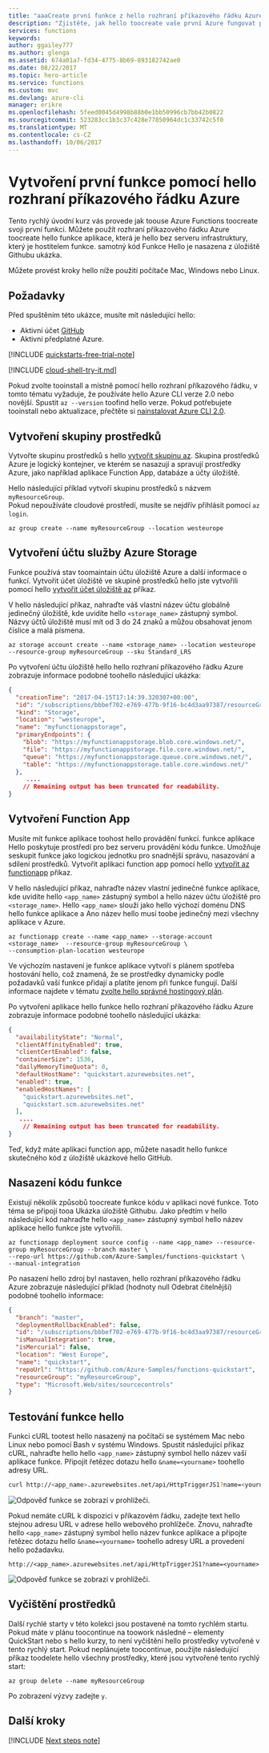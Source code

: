 ```yaml
---
title: "aaaCreate první funkce z hello rozhraní příkazového řádku Azure | Microsoft Docs"
description: "Zjistěte, jak hello toocreate vaše první Azure fungovat pro provádění bez serveru pomocí rozhraní příkazového řádku Azure."
services: functions
keywords: 
author: ggailey777
ms.author: glenga
ms.assetid: 674a01a7-fd34-4775-8b69-893182742ae0
ms.date: 08/22/2017
ms.topic: hero-article
ms.service: functions
ms.custom: mvc
ms.devlang: azure-cli
manager: erikre
ms.openlocfilehash: 5feed0045d4998b88b0e1bb50996cb7bb42b0822
ms.sourcegitcommit: 523283cc1b3c37c428e77850964dc1c33742c5f0
ms.translationtype: MT
ms.contentlocale: cs-CZ
ms.lasthandoff: 10/06/2017
---
```

# <a name="create-your-first-function-using-hello-azure-cli"></a>Vytvoření první funkce pomocí hello rozhraní příkazového řádku Azure

Tento rychlý úvodní kurz vás provede jak toouse Azure Functions toocreate svoji první funkci. Můžete použít rozhraní příkazového řádku Azure toocreate hello funkce aplikace, která je hello bez serveru infrastruktury, který je hostitelem funkce. samotný kód Funkce Hello je nasazena z úložiště Githubu ukázka.    

Můžete provést kroky hello níže použití počítače Mac, Windows nebo Linux. 

## <a name="prerequisites"></a>Požadavky 

Před spuštěním této ukázce, musíte mít následující hello:

+ Aktivní účet [GitHub](https://github.com) 
+ Aktivní předplatné Azure.

[!INCLUDE [quickstarts-free-trial-note](../../includes/quickstarts-free-trial-note.md)]

[!INCLUDE [cloud-shell-try-it.md](../../includes/cloud-shell-try-it.md)]

Pokud zvolte tooinstall a místně pomocí hello rozhraní příkazového řádku, v tomto tématu vyžaduje, že používáte hello Azure CLI verze 2.0 nebo novější. Spustit `az --version` toofind hello verze. Pokud potřebujete tooinstall nebo aktualizace, přečtěte si [nainstalovat Azure CLI 2.0]( /cli/azure/install-azure-cli). 


## <a name="create-a-resource-group"></a>Vytvoření skupiny prostředků

Vytvořte skupinu prostředků s hello [vytvořit skupinu az](/cli/azure/group#create). Skupina prostředků Azure je logický kontejner, ve kterém se nasazují a spravují prostředky Azure, jako například aplikace Function App, databáze a účty úložiště.

Hello následující příklad vytvoří skupinu prostředků s názvem `myResourceGroup`.  
Pokud nepoužíváte cloudové prostředí, musíte se nejdřív přihlásit pomocí `az login`.

```azurecli-interactive
az group create --name myResourceGroup --location westeurope
```


## <a name="create-an-azure-storage-account"></a>Vytvoření účtu služby Azure Storage

Funkce používá stav toomaintain účtu úložiště Azure a další informace o funkcí. Vytvořit účet úložiště ve skupině prostředků hello jste vytvořili pomocí hello [vytvořit účet úložiště az](/cli/azure/storage/account#create) příkaz.

V hello následující příkaz, nahraďte váš vlastní název účtu globálně jedinečný úložiště, kde uvidíte hello `<storage_name>` zástupný symbol. Názvy účtů úložiště musí mít od 3 do 24 znaků a můžou obsahovat jenom číslice a malá písmena.

```azurecli-interactive
az storage account create --name <storage_name> --location westeurope --resource-group myResourceGroup --sku Standard_LRS
```

Po vytvoření účtu úložiště hello hello rozhraní příkazového řádku Azure zobrazuje informace podobné toohello následující ukázka:

```json
{
  "creationTime": "2017-04-15T17:14:39.320307+00:00",
  "id": "/subscriptions/bbbef702-e769-477b-9f16-bc4d3aa97387/resourceGroups/myresourcegroup/...",
  "kind": "Storage",
  "location": "westeurope",
  "name": "myfunctionappstorage",
  "primaryEndpoints": {
    "blob": "https://myfunctionappstorage.blob.core.windows.net/",
    "file": "https://myfunctionappstorage.file.core.windows.net/",
    "queue": "https://myfunctionappstorage.queue.core.windows.net/",
    "table": "https://myfunctionappstorage.table.core.windows.net/"
  },
     ....
    // Remaining output has been truncated for readability.
}
```

## <a name="create-a-function-app"></a>Vytvoření Function App

Musíte mít funkce aplikace toohost hello provádění funkcí. funkce aplikace Hello poskytuje prostředí pro bez serveru provádění kódu funkce. Umožňuje seskupit funkce jako logickou jednotku pro snadnější správu, nasazování a sdílení prostředků. Vytvořit aplikaci function app pomocí hello [vytvořit az functionapp](/cli/azure/functionapp#create) příkaz. 

V hello následující příkaz, nahraďte název vlastní jedinečné funkce aplikace, kde uvidíte hello `<app_name>` zástupný symbol a hello název účtu úložiště pro `<storage_name>`. Hello `<app_name>` slouží jako hello výchozí doménu DNS hello funkce aplikace a Ano název hello musí toobe jedinečný mezi všechny aplikace v Azure. 

```azurecli-interactive
az functionapp create --name <app_name> --storage-account  <storage_name>  --resource-group myResourceGroup \
--consumption-plan-location westeurope
```
Ve výchozím nastavení je funkce aplikace vytvoří s plánem spotřeba hostování hello, což znamená, že se prostředky dynamicky podle požadavků vaší funkce přidají a platíte jenom při funkce fungují. Další informace najdete v tématu [zvolte hello správné hostingový plán](functions-scale.md). 

Po vytvoření aplikace hello funkce hello rozhraní příkazového řádku Azure zobrazuje informace podobné toohello následující ukázka:

```json
{
  "availabilityState": "Normal",
  "clientAffinityEnabled": true,
  "clientCertEnabled": false,
  "containerSize": 1536,
  "dailyMemoryTimeQuota": 0,
  "defaultHostName": "quickstart.azurewebsites.net",
  "enabled": true,
  "enabledHostNames": [
    "quickstart.azurewebsites.net",
    "quickstart.scm.azurewebsites.net"
  ],
   ....
    // Remaining output has been truncated for readability.
}
```

Teď, když máte aplikaci function app, můžete nasadit hello funkce skutečného kód z úložiště ukázkové hello GitHub.

## <a name="deploy-your-function-code"></a>Nasazení kódu funkce  

Existují několik způsobů toocreate funkce kódu v aplikaci nové funkce. Toto téma se připojí tooa Ukázka úložiště Githubu. Jako předtím v hello následující kód nahraďte hello `<app_name>` zástupný symbol hello název aplikace hello funkce jste vytvořili. 

```azurecli-interactive
az functionapp deployment source config --name <app_name> --resource-group myResourceGroup --branch master \
--repo-url https://github.com/Azure-Samples/functions-quickstart \
--manual-integration 
```
Po nasazení hello zdroj byl nastaven, hello rozhraní příkazového řádku Azure zobrazuje následující příklad (hodnoty null Odebrat čitelnější) podobné toohello informace:

```json
{
  "branch": "master",
  "deploymentRollbackEnabled": false,
  "id": "/subscriptions/bbbef702-e769-477b-9f16-bc4d3aa97387/resourceGroups/myResourceGroup/...",
  "isManualIntegration": true,
  "isMercurial": false,
  "location": "West Europe",
  "name": "quickstart",
  "repoUrl": "https://github.com/Azure-Samples/functions-quickstart",
  "resourceGroup": "myResourceGroup",
  "type": "Microsoft.Web/sites/sourcecontrols"
}
```

## <a name="test-hello-function"></a>Testování funkce hello

Funkci cURL tootest hello nasazený na počítači se systémem Mac nebo Linux nebo pomocí Bash v systému Windows. Spustit následující příkaz cURL, nahraďte hello hello `<app_name>` zástupný symbol hello název vaší aplikace funkce. Připojit řetězec dotazu hello `&name=<yourname>` toohello adresy URL.

```bash
curl http://<app_name>.azurewebsites.net/api/HttpTriggerJS1?name=<yourname>
```  

![Odpověď funkce se zobrazí v prohlížeči.](./media/functions-create-first-azure-function-azure-cli/functions-azure-cli-function-test-curl.png)  

Pokud nemáte cURL k dispozici v příkazovém řádku, zadejte text hello stejnou adresu URL v adrese hello webového prohlížeče. Znovu, nahraďte hello `<app_name>` zástupný symbol hello název funkce aplikace a připojte řetězec dotazu hello `&name=<yourname>` toohello adresy URL a provedení hello požadavku. 

    http://<app_name>.azurewebsites.net/api/HttpTriggerJS1?name=<yourname>
   
![Odpověď funkce se zobrazí v prohlížeči.](./media/functions-create-first-azure-function-azure-cli/functions-azure-cli-function-test-browser.png)  

## <a name="clean-up-resources"></a>Vyčištění prostředků

Další rychlé starty v této kolekci jsou postavené na tomto rychlém startu. Pokud máte v plánu toocontinue na toowork následné – elementy QuickStart nebo s hello kurzy, to není vyčištění hello prostředky vytvořené v tento rychlý start. Pokud neplánujete toocontinue, použijte následující příkaz toodelete hello všechny prostředky, které jsou vytvořené tento rychlý start:

```azurecli-interactive
az group delete --name myResourceGroup
```
Po zobrazení výzvy zadejte `y`.

## <a name="next-steps"></a>Další kroky

[!INCLUDE [Next steps note](../../includes/functions-quickstart-next-steps.md)]

